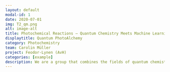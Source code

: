 ```yaml
---
layout: default
modal-id: 1
date: 2020-07-01
img: T2_qm.png
alt: image-alt
title: Photochemical Reactions – Quantum Chemistry Meets Machine Learning
displaytitle: Quantum PhotoAlchemy
category: Photochemistry
team: Carolin Müller
project: Feodor-Lynen (AvH)
categories: [example]
description: We are a group that combines the fields of quantum chemistry and machine learning to explore the mechanisms behind photochemical reactions. Our aim is to understand the unique reactivities and selectivities that arise upon photoexcitation of molecules. We use TD-DFT and MCSCF calculations, as well as non-adiabatic molecular dynamics simulations, to investigate these mechanisms. Our work involves independent research and collaborations with partners worldwide. 
---
```

